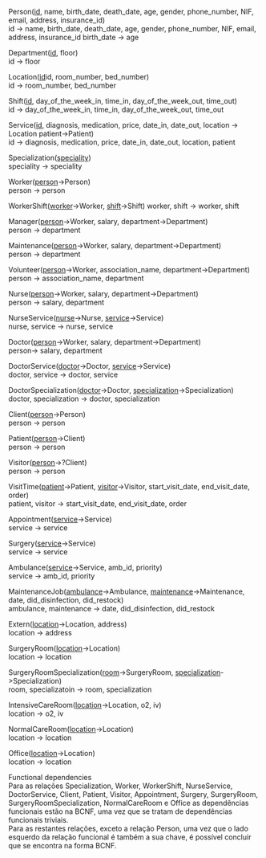 <p>
Person(<ins>id</ins>, name, birth_date, death_date, age, gender, phone_number, NIF, email, address, insurance_id)<br>
id -> name, birth_date, death_date, age, gender, phone_number, NIF, email, address, insurance_id
birth_date -> age

Department(<ins>id</ins>, floor)<br>
id -> floor

Location(<ins>id</ins>id, room_number, bed_number)<br>
id -> room_number, bed_number

Shift(<ins>id</ins>, day_of_the_week_in, time_in, day_of_the_week_out, time_out)<br>
id -> day_of_the_week_in, time_in, day_of_the_week_out, time_out

Service(<ins>id</ins>, diagnosis, medication, price, date_in, date_out, location -> Location patient->Patient)<br>
id -> diagnosis, medication, price, date_in, date_out, location, patient

Specialization(<ins>speciality</ins>)<br>
speciality -> speciality

Worker(<ins>person</ins>->Person)<br>
person -> person

WorkerShift(<ins>worker</ins>->Worker, <ins>shift</ins>->Shift)
worker, shift -> worker, shift

Manager(<ins>person</ins>->Worker, salary, department->Department)<br>
person -> department

Maintenance(<ins>person</ins>->Worker, salary, department->Department)<br>
person -> department

Volunteer(<ins>person</ins>->Worker, association_name, department->Department)<br>
person -> association_name, department

Nurse(<ins>person</ins>->Worker, salary, department->Department)<br>
person -> salary, department

NurseService(<ins>nurse</ins>->Nurse, <ins>service</ins>->Service)<br>
nurse, service -> nurse, service

Doctor(<ins>person</ins>->Worker, salary, department->Department)<br>
person-> salary, department

DoctorService(<ins>doctor</ins>->Doctor, <ins>service</ins>->Service)<br>
doctor, service -> doctor, service

DoctorSpecialization(<ins>doctor</ins>->Doctor, <ins>specialization</ins>->Specialization)<br>
doctor, specialization -> doctor, specialization

Client(<ins>person</ins>->Person)<br>
person -> person

Patient(<ins>person</ins>->Client)<br>
person -> person

Visitor(<ins>person</ins>->?Client)<br>
person -> person

VisitTime(<ins>patient</ins>->Patient, <ins>visitor</ins>->Visitor, start_visit_date, 
end_visit_date, order)<br>
patient, visitor -> start_visit_date, end_visit_date, order

Appointment(<ins>service</ins>->Service)<br>
service -> service

Surgery(<ins>service</ins>->Service)<br>
service -> service

Ambulance(<ins>service</ins>->Service, amb_id, priority)<br>
service -> amb_id, priority

MaintenanceJob(<ins>ambulance</ins>->Ambulance, <ins>maintenance</ins>->Maintenance, date, did_disinfection, did_restock)<br>
ambulance, maintenance -> date, did_disinfection, did_restock

Extern(<ins>location</ins>->Location, address)<br>
location -> address

SurgeryRoom(<ins>location</ins>->Location)<br>
location -> location

SurgeryRoomSpecialization(<ins>room</ins>->SurgeryRoom, <ins>specialization</ins>->Specialization)<br>
room, specializatoin -> room, specialization

IntensiveCareRoom(<ins>location</ins>->Location, o2, iv)<br>
location -> o2, iv

NormalCareRoom(<ins>location</ins>->Location)<br>
location -> location

Office(<ins>location</ins>->Location)<br>
location -> location

</p>

<p>
Functional dependencies<br>
Para as relações Specialization, Worker, WorkerShift, NurseService, DoctorService, Client, Patient, Visitor, Appointment, Surgery, SurgeryRoom, SurgeryRoomSpecialization, NormalCareRoom e Office as dependências funcionais estão na BCNF, uma vez que se tratam de dependências funcionais triviais.<br>
Para as restantes relações, exceto a relação Person, uma vez que o lado esquerdo da relação funcional é também a sua chave, é possível concluir que se encontra na forma BCNF.<br>
</p>
